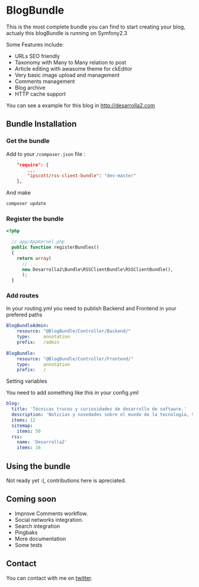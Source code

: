 # BlogBundle

This is the most complete bundle you can find to start creating your blog, 
actualy this blogBundle is running on Symfony2.3

Some Features include:

* URLs SEO friendly
* Taxonomy with Many to Many relation to post
* Article editing with awasome theme for ckEditor
* Very basic image upload and management
* Comments management
* Blog archive
* HTTP cache support

You can see a example for this blog in http://desarrolla2.com

## Bundle Installation

### Get the bundle

Add to your `/composer.json` file :

``` json
    "require": {
        ...       
        "ipscott/rss-client-bundle": "dev-master" 
    },
````
        
And make

``` bash
composer update
```

### Register the bundle

``` php
<?php

  // app/AppKernel.php
  public function registerBundles()
  {
    return array(
      // ...
      new Desarrolla2\Bundle\RSSClientBundle\RSSClientBundle(),
      );
  }
```

### Add routes

In your routing.yml you need to publish Backend and Frontend in your prefered paths

``` yml
BlogBundleAdmin:
    resource: "@BlogBundle/Controller/Backend/"
    type:     annotation
    prefix:   /admin      
    
BlogBundle:
    resource: "@BlogBundle/Controller/Frontend/"
    type:     annotation
    prefix:   /    
```

Setting variables

You need to add something like this in your config.yml

``` yml
blog:
  title: 'Técnicas trucos y curiosidades de desarrollo de software.'
  description: 'Noticias y novedades sobre el mundo de la tecnología, Symfony2, php, javascript, linux y otros ...'
  items: 12
  sitemap:
    items: 50
  rss:
    name: 'Desarrolla2'
    items: 16  
```


## Using the bundle

Not ready yet :(, contributions here is apreciated.

## Coming soon

* Improve Comments workflow.
* Social networks integration.
* Search integration
* Pingbaks
* More documentation
* Some tests

## Contact

You can contact with me on [twitter](https://twitter.com/desarrolla2).
